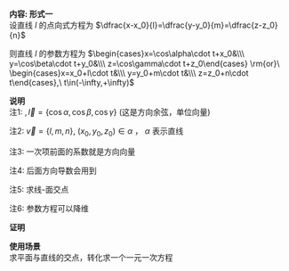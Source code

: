 **内容: 形式一**  
设直线 $l$ 的点向式方程为 $\dfrac{x-x_0}{l}=\dfrac{y-y_0}{m}=\dfrac{z-z_0}{n}$  

则直线 $l$ 的参数方程为 $\begin{cases}x=\cos\alpha\cdot t+x_0&\\\ y=\cos\beta\cdot t+y_0&\\\ z=\cos\gamma\cdot t+z_0\end{cases}  
\rm{or}\ \begin{cases}x=x_0+l\cdot t&\\\ y=y_0+m\cdot t&\\\ z=z_0+n\cdot t\end{cases},\ t\in(-\infty,+\infty)$  

**说明**  
注1: $,\vec l=\{\cos\alpha,\cos\beta,\cos\gamma\}$ (这是方向余弦，单位向量)  

注2: $\vec v=\{l,m,n\},\ (x_0,y_0,z_0) \in \alpha$ ， $\alpha$ 表示直线  

注3: 一次项前面的系数就是方向向量  

注4: 后面方向导数会用到  

注5: 求线-面交点  

注6: 参数方程可以降维  

**证明**  

**使用场景**  
求平面与直线的交点，转化求一个一元一次方程  
